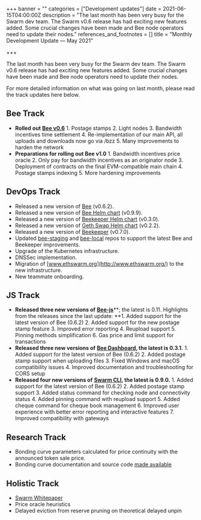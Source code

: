 +++
banner = ""
categories = ["Development updates"]
date = 2021-06-15T04:00:00Z
description = "The last month has been very busy for the Swarm dev team. The Swarm v0.6 release has had exciting new features added. Some crucial changes have been made and Bee node operators need to update their nodes."
references_and_footnotes = []
title = "Monthly Development Update — May 2021"

+++

The last month has been very busy for the Swarm dev team. The Swarm v0.6 release has had exciting new features added. Some crucial changes have been made and Bee node operators need to update their nodes.

For more detailed information on what was going on last month, please read the track updates here below.

## **Bee Track**

- **Rolled out** [**Bee v0.6**](https://github.com/ethersphere/bee/releases/tag/v0.6.2)
  1\. Postage stamps
  2\. Light nodes
  3\. Bandwidth incentives time settlement
  4\. Re-implementation of our main API, all uploads and downloads now go via /bzz
  5\. Many improvements to harden the network
- **Preparations for rolling out Bee v1.0**
  1\. Bandwidth incentives price oracle
  2\. Only pay for bandwidth incentives as an originator node
  3\. Deployment of contracts on the final EVM-compatible main chain
  4\. Postage stamps indexing
  5\. More hardening improvements

## **DevOps Track**

- Released a new version of [Bee](https://github.com/ethersphere/bee) (v0.6.2).
- Released a new version of [Bee Helm chart](https://github.com/ethersphere/helm/tree/master/charts/bee) (v0.9.9).
- Released a new version of [Beekeeper Helm chart](https://github.com/ethersphere/helm/tree/master/charts/beekeeper) (v0.3.0).
- Released a new version of [Geth Swap Helm chart](https://github.com/ethersphere/helm/tree/master/charts/geth-swap) (v0.2.2).
- Released a new version of [Beekeeper](https://github.com/ethersphere/beekeeper) (v0.7.0).
- Updated [bee-staging](https://github.com/ethersphere/bee-staging) and [bee-local](https://github.com/ethersphere/bee-local) repos to support the latest Bee and Beekeeper improvements.
- Upgrade of the Kubernetes infrastructure.
- DNSSec implementation.
- Migration of [www.ethswarm.org](http://www.ethswarm.org/) to the new infrastructure.
- New teammate onboarding.

## **JS Track**

- **Released three new versions of** [**Bee-js**](https://github.com/ethersphere/bee-js)**; the latest is 0.11. Highlights from the releases since the last update:
  **1. Added support for the latest version of Bee (0.6.2)
  2\. Added support for the new postage stamp feature
  3\. Improved error reporting
  4\. Reupload support
  5\. Pinning methods simplification
  6\. Gas price and limit support for transactions
- **Released three new versions of** [**Bee Dashboard**](https://github.com/ethersphere/bee-dashboard)**, the latest is 0.3.1.**
  1\. Added support for the latest version of Bee (0.6.2)
  2\. Added postage stamp support when uploading files
  3\. Fixed Windows and macOS compatibility issues
  4\. Improved documentation and troubleshooting for CORS setup
- **Released four new versions of** [**Swarm CLI**](https://github.com/ethersphere/swarm-cli)**, the latest is 0.9.0.**
  1\. Added support for the latest version of Bee (0.6.2)
  2\. Added postage stamp support
  3\. Added status command for checking node and connectivity status
  4\. Added pinning command with reupload support
  5\. Added cheque command for cheque book management
  6\. Improved user experience with better error reporting and interactive features
  7\. Improved compatibility with gateways

## **Research Track**

- Bonding curve parameters calculated for price continuity with the announced token sale price.
- Bonding curve documentation and source code [made available](https://github.com/ethersphere/bzzaar-contracts/)

## **Holistic Track**

- [Swarm Whitepaper](https://www.ethswarm.org/swarm-whitepaper.pdf)
- Price oracle heuristics
- Delayed eviction from reserve pruning on theoretical delayed unpin
